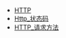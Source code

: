 * [HTTP](./Content/Article/计算机基础/Http/HTTP.md)
* [Http_状态码](./Content/Article/计算机基础/Http/Http_状态码.md)
* [HTTP_请求方法](./Content/Article/计算机基础/Http/HTTP_请求方法.md)
